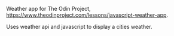Weather app for The Odin Project, https://www.theodinproject.com/lessons/javascript-weather-app.

Uses weather api and javascript to display a cities weather.
